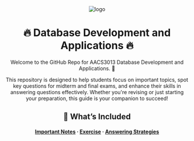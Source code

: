 <div align="center">

  <img src="src/banner.svg" alt="logo" height="auto" />
  <h1>🔥 Database Development and Applications 🔥</h1>
  
  <p>
    Welcome to the GitHub Repo for AACS3013 Database Development and Applications. 💯  
  </p> 
  
  <p>This repository is designed to help students focus on important topics, spot key questions for midterm and final exams, and enhance their skills in answering questions effectively. Whether you're revising or just starting your preparation, this guide is your companion to succeed!
  </p>

## 📖 What’s Included
<h4>
    <a href="https://github.com/Joan0018/AACS3013-202409/tree/main/Important%20Notes">Important Notes</a>
  <span> · </span>
    <a href="https://github.com/Joan0018/AACS3013-202409/tree/main/Exercise">Exercise</a>
  <span> · </span>
    <a href="https://github.com/Louis3797/awesome-readme-template/issues/">Answering Strategies</a>
  </h4>
</div>

<br />
